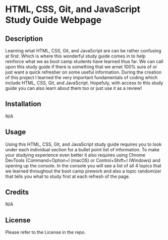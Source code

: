 # HTML, CSS, Git, and JavaScript Study Guide Webpage

## Description

Learning what HTML, CSS, Git, and JavaScript are can be rather confusing at first. Which is where this wonderful study guide comes in to help reinforce what we as boot camp students have learned thus far. We can call upon this study guide if there is something that we arnet 100% sure of or just want a quick refresher on some useful information. During the creation of this project I learned the very important fundamentals of coding which include HTML, CSS, Git, and JavaScript. Hopefuly, with access to this study guide you can also learn about them too or just use it as a review!

## Installation

N/A

## Usage

Using this HTML, CSS, Git, and JavaScript study guide requires you to look under each individual section for a bullet point list of information. To make your studying experience even better it also requires using Chrome DevTools (Command+Option+I (macOS) or Control+Shift+I (Windows) and opening up the console. In the console you will see a list of all 4 topics that we learned throughout the boot camp prework and also a topic randomizer that tells you what to study first at each refresh of the page. 

## Credits

N/A

## License

Please refer to the License in the repo.